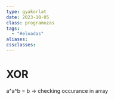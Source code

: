 ```yaml
---
type: gyakorlat
date: 2023-10-05
class: programozas
tags:
  - "#eloadas"
aliases: 
cssclasses:
---
```

# XOR

a^a^b = b -> checking occurance in array